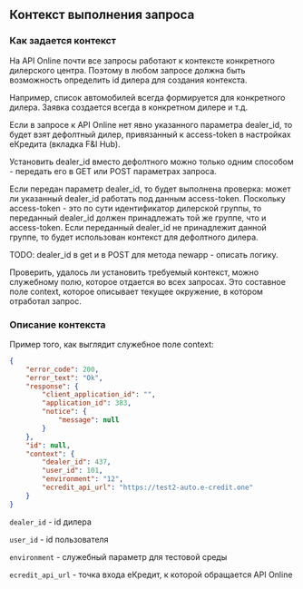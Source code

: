 ## Контекст выполнения запроса

### Как задается контекст

На API Online почти все запросы работают к контексте конкретного дилерского центра.
Поэтому в любом запросе должна быть возможность определить id дилера для создания контекста.

Например, список автомобилей всегда формируется для конкретного дилера. Заявка создается всегда в конкретном дилере и т.д.

Если в запросе к API Online нет явно указанного параметра dealer_id, то будет взят дефолтный
дилер, привязанный к access-token в настройках еКредита (вкладка F&I Hub).

Установить dealer_id вместо дефолтного можно только одним способом - передать его в GET или POST параметрах запроса.

Если передан параметр dealer_id, то будет выполнена проверка: может ли указанный dealer_id работать
под данным access-token. Поскольку access-token - это по сути идентификатор дилерской группы, то переданный dealer_id 
должен принадлежать той же группе, что и access-token. Если переданный dealer_id не принадлежит данной группе, то будет
использован контекст для дефолтного дилера.

TODO: dealer_id в get и в POST для метода newapp - описать логику.

Проверить, удалось ли установить требуемый контекст, можно служебному полю, которое отдается во всех запросах. 
Это составное поле context, которое описывает текущее окружение, в котором отработал запрос.


### Описание контекста

Пример того, как выглядит служебное поле context:

```json
{
    "error_code": 200,
    "error_text": "Ok",
    "response": {
        "client_application_id": "",
        "application_id": 383,
        "notice": {
            "message": null
        }
    },
    "id": null,
    "context": {
        "dealer_id": 437,
        "user_id": 101,
        "environment": "12",
        "ecredit_api_url": "https://test2-auto.e-credit.one"
    }
}
```

`dealer_id` - id дилера
 
`user_id` - id пользователя
 
`environment` - служебный параметр для тестовой среды

`ecredit_api_url` - точка входа еКредит, к которой обращается API Online
